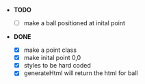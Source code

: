 - **TODO**

  - [ ] make a ball positioned at inital point

- **DONE**

  - [x] make a point class
  - [x] make inital point 0,0
  - [x] styles to be hard coded
  - [x] generateHtml will return the html for ball